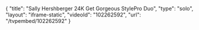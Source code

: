 {
    "title": "Sally Hershberger 24K Get Gorgeous StylePro Duo",
    "type": "solo",
    "layout": "iframe-static",
    "videoId": "102262592",
    "url": "\/tvpembed\/102262592"
}